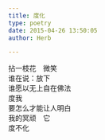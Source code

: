 ```yaml
---  
title: 度化  
type: poetry  
date: 2015-04-26 13:50:05  
author: Herb  

---  
```

拈一枝花　微笑  
谁在说：放下  
谁愿以无上自在佛法  
度我  
要怎么才能让人明白  
我的冥顽　它  
度不化